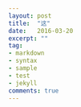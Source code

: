 ```yaml
---
layout: post
title:  "这"
date:   2016-03-20
excerpt: ""
tag:
- markdown 
- syntax
- sample
- test
- jekyll
comments: true
---
```

